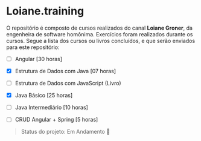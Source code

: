 # Loiane.training

O repositório é composto de cursos realizados do canal **Loiane Groner**, da engenheira de software homônima. 
Exercícios foram realizados durante os cursos. Segue a lista dos cursos ou livros concluídos, e que serão enviados para este repositório:

- [ ] Angular [30 horas]

- [x] Estrutura de Dados com Java [07 horas]

- [ ] Estrutura de Dados com JavaScript (Livro)

- [x] Java Básico [25 horas]

- [ ] Java Intermediário [10 horas]

- [ ] CRUD Angular + Spring [5 horas]

> Status do projeto: Em Andamento :pencil:


